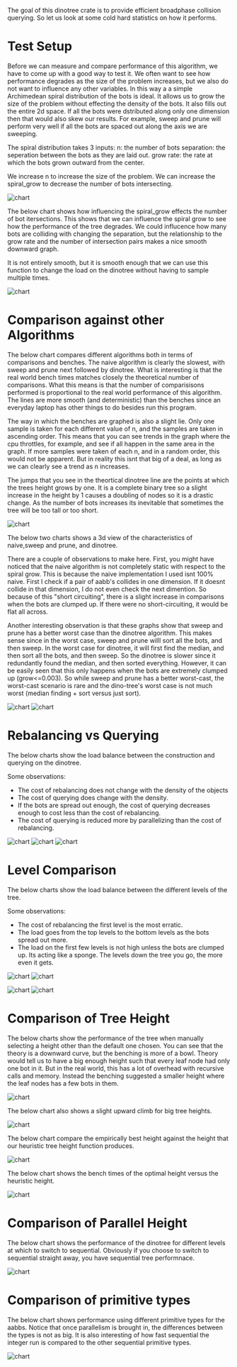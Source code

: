 



The goal of this dinotree crate is to provide efficient broadphase collision querying. So let us look at some cold hard statistics on how it performs. 

# Test Setup

Before we can measure and compare performance of this algorithm, we have to come up with a good way to test it. We often want to see how performance degrades as the size of the problem increases, but we also do not want to influence any other variables. In this way a a simple Archimedean spiral distribution of the bots is ideal. It allows us to grow the size of the problem without effecting the density of the bots. It also fills out the entire 2d space. If all the bots were dstributed along only one dimension then that would also skew our results. For example, sweep and prune will perform very well if all the bots are spaced out along the axis we are sweeping.


The spiral distribution takes 3 inputs: 
n: the number of bots
separation: the seperation between the bots as they are laid out.
grow rate: the rate at which the bots grown outward from the center.

We increase n to increase the size of the problem.
We can increase the spiral_grow to decrease the number of bots intersecting.

![chart](./graphs/spiral_visualize.png)

The below chart shows how influencing the spiral_grow effects the number of bot itersections. This shows that we can influence the spiral grow to see how the performance of the tree degrades. We could influcence how many bots are colliding with changing the separation, but the relationship to the grow rate and the number of intersection pairs makes a nice smooth downward graph.

It is not entirely smooth, but it is smooth enough that we can use this function to change the load on the dinotree without having to sample multiple times.

![chart](./graphs/spiral_data.png)


# Comparison against other Algorithms


The below chart compares different algorithms both in terms of comparisons and benches. The naive algorithm is clearly the slowest, with sweep and prune next followed by dinotree. What is interesting is that the real world bench times matches closely the theoretical number of comparisons. What this means is that the number of comparisisons performed is proportional to the real world performance of this algorithm. The lines are more smooth (and deterministic) than the benches since an everyday laptop has other things to do besides run this program. 

The way in which the benches are graphed is also a slight lie. Only one sample is taken for each different value of n, and the samples are taken in ascending order. This means that you can see trends in the graph where the cpu throttles, for example, and see if all happen in the same area in the graph. If more samples were taken of each n, and in a random order, this would not be apparent. But in reality this isnt that big of a deal, as long as we can clearly see a trend as n increases.

The jumps that you see in the theortical dinotree line are the points at which the trees height grows by one. It is a complete binary tree so a slight increase in the height by 1 causes a doubling of nodes so it is a drastic change. As the number of bots increases its inevitable that sometimes the tree will be too tall or too short. 

![chart](./graphs/colfind_theory.png)


The below two charts shows a 3d view of the characteristics of naive,sweep and prune, and dinotree.

There are a couple of observations to make here. First, you might have noticed that the naive algorithm is not completely static with respect to the spiral grow. This is because the naive implementation I used isnt 100% naive. First I check if a pair of aabb's collides in one dimension. If it doesnt collide in that dimension, I do not even check the next dimention. So because of this "short circuiting", there is a slight increase in comparisons when the bots are clumped up. If there were no short-circuiting, it would be flat all across.

Another interesting observation is that these graphs show that sweep and prune has a better worst case than the dinotree algorithm. This makes sense since in the worst case, sweep and prune willl sort all the bots, and then sweep. In the worst case for dinotree, it will first find the median, and then sort all the bots, and then sweep. So the dinotree is slower since it redundantly found the median, and then sorted everything. However, it can be easily seen that this only happens when the bots are extremely clumped up (grow<=0.003). So while sweep and prune has a better worst-cast, the worst-cast scenario is rare and the dino-tree's worst case is not much worst (median finding + sort versus just sort). 

![chart](./graphs/colfind_num_pairs.png)
![chart](./graphs/colfind_num_pairs_detailed.png)


# Rebalancing vs Querying

The below charts show the load balance between the construction and querying on the dinotree.

Some observations:
* The cost of rebalancing does not change with the density of the objects
* The cost of querying does change with the density.
* If the bots are spread out enough, the cost of querying decreases enough to cost less than the cost of rebalancing.
* The cost of querying is reduced more by parallelizing than the cost of rebalancing.
	
![chart](./graphs/colfind_rebal_vs_query_theory_spiral.png)
![chart](./graphs/colfind_rebal_vs_query_num_bots_grow_of_0.2.png)
![chart](./graphs/colfind_rebal_vs_query_num_bots_grow_of_2.png)


# Level Comparison

The below charts show the load balance between the different levels of the tree.

Some observations:
* The cost of rebalancing the first level is the most erratic.
* The load goes from the top levels to the bottom levels as the bots spread out more.
* The load on the first few levels is not high unless the bots are clumped up. Its acting like a sponge. The levels down the tree you go, the more even it gets.

![chart](./graphs/level_analysis_theory_rebal.png)
![chart](./graphs/level_analysis_theory_query.png)

![chart](./graphs/level_analysis_bench_rebal.png)
![chart](./graphs/level_analysis_bench_query.png)




# Comparison of Tree Height

The below charts show the performance of the tree when manually selecting a height other than the default one chosen.
You can see that the theory is a downward curve, but the benching is more of a bowl. Theory would tell us to have a big enough height such that every leaf node had only one bot in it. But in the real world, this has a lot of overhead with recursive calls and memory. Instead the benching suggested a smaller height where the leaf nodes has a few bots in them.

![chart](./graphs/colfind_height_heuristic.png)

The below chart also shows a slight upward climb for big tree heights.

![chart](./graphs/colfind_height_heuristic_3d.png)


The below chart compare the empirically best height against the height that our heuristic tree height function produces. 

![chart](./graphs/colfind_optimal_height_vs_heuristic_height.png)

The below chart shows the bench times of the optimal height versus the heuristic height.

![chart](./graphs/colfind_heuristic_bench_vs_optimal_bench.png)



# Comparison of Parallel Height

The below chart shows the performance of the dinotree for different levels at which to switch to sequential.
Obviously if you choose to switch to sequential straight away, you have sequential tree performnace.

![chart](./graphs/parallel_height_heuristic.png)

# Comparison of primitive types

The below chart shows performance using different primitive types for the aabbs. Notice that once parallelism is brought in, the differences between the types is not as big. It is also interesting of how fast sequential the integer run is compared to the other sequential primitive types.

![chart](./graphs/colfind_float_vs_integer.png)


